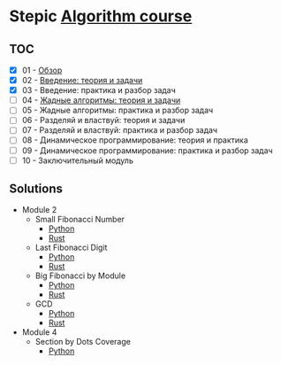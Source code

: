 # Stepic [Algorithm course](https://stepik.org/course/217/)

## TOC

- [x] 01 - [Обзор](notes/module_1.ipynb)
- [x] 02 - [Введение: теория и задачи](notes/module_2.ipynb)
- [x] 03 - Введение: практика и разбор задач
- [ ] 04 - [Жадные алгоритмы: теория и задачи](notes/module_4.ipynb)
- [ ] 05 - Жадные алгоритмы: практика и разбор задач
- [ ] 06 - Разделяй и властвуй: теория и задачи
- [ ] 07 - Разделяй и властвуй: практика и разбор задач
- [ ] 08 - Динамическое программирование: теория и практика
- [ ] 09 - Динамическое программирование: практика и разбор задач
- [ ] 10 - Заключительный модуль

## Solutions

- Module 2
    - Small Fibonacci Number
        - [Python](python/src/module_1/fibonacci.py)
        - [Rust](rust/src/module_1/fibonacci.rs)
    - Last Fibonacci Digit
        - [Python](python/src/module_1/fibonacci_last.py)
        - [Rust](rust/src/module_1/fibonacci_last.rs)
    - Big Fibonacci by Module
        - [Python](python/src/module_1/big_fibonacci.py)
        - [Rust](rust/src/module_1/big_fibonacci.rs)
    - GCD
        - [Python](python/src/module_1/gcd.py)
        - [Rust](rust/src/module_1/gcd.rs)
- Module 4
    - Section by Dots Coverage
        - [Python](python/src/module_4/section_dot_coverage.py)
